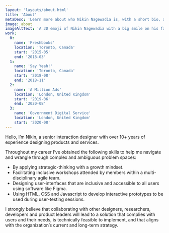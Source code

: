 ```yaml
---
layout: 'layouts/about.html'
title: 'About'
metaDesc: 'Learn more about who Nikin Nagewadia is, with a short bio, and list of his past work and education experiences.'
image: about
imageAltText: 'A 3D emoji of Nikin Nagewadia with a big smile on his face.'
work:
  0:
    name: 'Freshbooks'
    location: 'Toronto, Canada'
    start: '2015-05'
    end: '2018-03'
  1:
    name: 'Say Yeah!'
    location: 'Toronto, Canada'
    start: '2018-08'
    end: '2018-11'
  2:
    name: 'A Million Ads'
    location: 'London, United Kingdom'
    start: '2019-06'
    end: '2020-08'
  3:
    name: 'Government Digital Service'
    location: 'London, United Kingdom'
    start: '2020-08'
---
```


<p>Hello, I’m Nikin, a senior interaction designer with over 10+ years of experience designing products and services.</p>

<p>Throughout my career I’ve obtained the following skills to help me navigate and wrangle through complex and ambiguous problem spaces:</p>
<ul class="bullet">
  <li>By applying strategic-thinking with a growth mindset.</li>
  <li>Facilitating inclusive workshops attended by members within a multi-disciplinary agile team.</li>
  <li>Designing user-interfaces that are inclusive and accessible to all users using software like Figma.</li>
  <li>Using HTML, CSS and Javascript to develop interactive prototypes to be used during user-testing sessions.</li>
</ul>

<p>I strongly believe that collaborating with other designers, researchers, developers and product leaders will lead to a solution that complies with users and their needs, is technically feasible to implement, and that aligns with the organization’s current and long-term strategy.</p>
